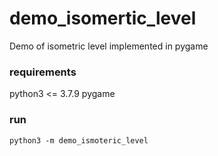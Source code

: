 # demo_isomertic_level
Demo of isometric level implemented in pygame

### requirements
python3 <= 3.7.9
pygame

### run

```
python3 -m demo_ismoteric_level
```